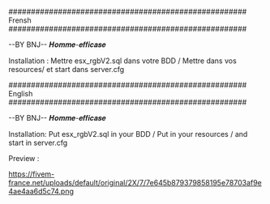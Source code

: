 ##################################################### Frensh #####################################################

--BY BNJ-- 𝑯𝒐𝒎𝒎𝒆-𝒆𝒇𝒇𝒊𝒄𝒂𝒔𝒆

Installation : Mettre esx_rgbV2.sql dans votre BDD / Mettre dans vos resources/ et start dans server.cfg



##################################################### English #####################################################

--BY BNJ-- 𝑯𝒐𝒎𝒎𝒆-𝒆𝒇𝒇𝒊𝒄𝒂𝒔𝒆

Installation: Put esx_rgbV2.sql in your BDD / Put in your resources / and start in server.cfg

Preview :

https://fivem-france.net/uploads/default/original/2X/7/7e645b879379858195e78703af9e4ae4aa6d5c74.png
